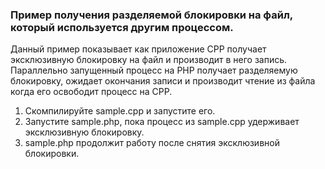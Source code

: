### Пример получения разделяемой блокировки на файл, который используется другим процессом.

Данный пример показывает как приложение CPP получает эксклюзивную блокировку на файл и производит в него запись. Параллельно запущенный процесс на PHP получает разделяемую блокировку, ожидает окончания записи и производит чтение из файла когда его освободит процесс на CPP.

1. Скомпилируйте sample.cpp и запустите его.
2. Запустите sample.php, пока процесс из sample.cpp удерживает эксклюзивную блокировку.
3. sample.php продолжит работу после снятия эксклюзивной блокировки.